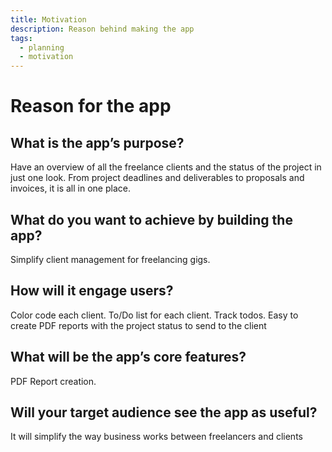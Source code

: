 ```yaml
---
title: Motivation
description: Reason behind making the app
tags:
  - planning
  - motivation
---
```


# Reason for the app

## What is the app’s purpose?

Have an overview of all the freelance clients and the status of the project in just one look. From project deadlines and deliverables to proposals and invoices, it is all in one place.

## What do you want to achieve by building the app?

Simplify client management for freelancing gigs.

## How will it engage users?

Color code each client. To/Do list for each client. Track todos.
Easy to create PDF reports with the project status to send to the client

## What will be the app’s core features?

PDF Report creation.

## Will your target audience see the app as useful?

It will simplify the way business works between freelancers and clients
